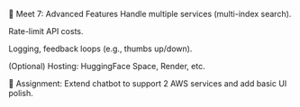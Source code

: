 🚀 Meet 7: Advanced Features
Handle multiple services (multi-index search).

Rate-limit API costs.

Logging, feedback loops (e.g., thumbs up/down).

(Optional) Hosting: HuggingFace Space, Render, etc.

📘 Assignment: Extend chatbot to support 2 AWS services and add basic UI polish.

